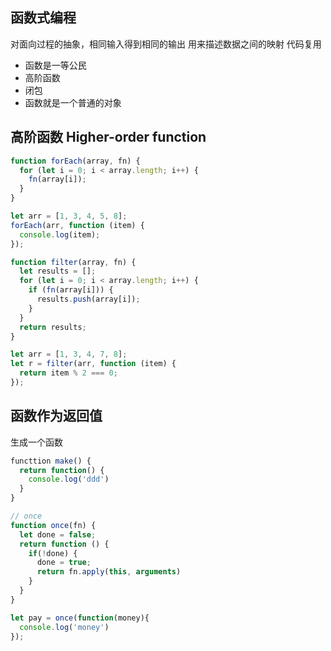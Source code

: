 ## 函数式编程

对面向过程的抽象，相同输入得到相同的输出
用来描述数据之间的映射
代码复用

- 函数是一等公民
- 高阶函数
- 闭包
- 函数就是一个普通的对象

## 高阶函数 Higher-order function

```js
function forEach(array, fn) {
  for (let i = 0; i < array.length; i++) {
    fn(array[i]);
  }
}

let arr = [1, 3, 4, 5, 8];
forEach(arr, function (item) {
  console.log(item);
});

function filter(array, fn) {
  let results = [];
  for (let i = 0; i < array.length; i++) {
    if (fn(array[i])) {
      results.push(array[i]);
    }
  }
  return results;
}

let arr = [1, 3, 4, 7, 8];
let r = filter(arr, function (item) {
  return item % 2 === 0;
});
```

## 函数作为返回值

生成一个函数

```js
functtion make() {
  return function() {
    console.log('ddd')
  }
}

// once
function once(fn) {
  let done = false;
  return function () {
    if(!done) {
      done = true;
      return fn.apply(this, arguments)
    }
  }
}

let pay = once(function(money){
  console.log('money')
});
```
